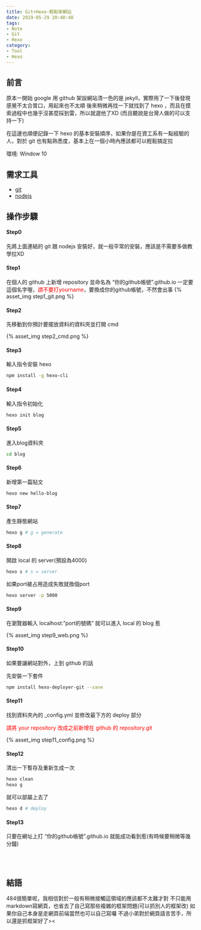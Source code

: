 ```yaml
---
title: Git+Hexo-輕鬆架網站
date: 2019-05-29 20:48:48
tags: 
- Note 
- Git 
- Hexo
category: 
- Tool 
- Hexo
---
```


## 前言
原本一開始 google 用 github 架設網站清一色的是 jekyll，實際用了一下後發現感覺不太合胃口，用起來也不太順
後來稍微再找一下就找到了 hexo ，而且在摸索過程中也幾乎沒甚麼採到雷，所以就選他了XD (而且聽說是台灣人做的可以支持一下)

在這邊也順便記錄一下 hexo 的基本安裝順序，如果你是在資工系有一點經驗的人，對於 git 也有點熟悉度，基本上在一個小時內應該都可以輕鬆搞定拉

環境: Window 10

<!--more-->

## 需求工具
* [git](https://git-scm.com/)
* [nodejs](https://nodejs.org/en/)

## 操作步驟
#### Step0
先將上面連結的 git 跟 nodejs 安裝好，就一般平常的安裝，應該是不需要多做教學拉XD

#### Step1
在個人的 github 上新增 repository 並命名為 “你的github帳號”.github.io
一定要這個名字喔，<font color='red'>請不要打yourname</font>，要換成你的github帳號，不然會出事
{% asset_img step1_git.png %}

#### Step2
先移動到你預計要擺放資料的資料夾並打開 cmd

{% asset_img step2_cmd.png %}

#### Step3
輸入指令安裝 hexo

```bash
npm install -g hexo-cli
```

#### Step4
輸入指令初始化

```bash
hexo init blog
```

#### Step5
進入blog資料夾

```bash
cd blog
```

#### Step6
新增第一篇貼文

```bash
hexo new hello-blog
```

#### Step7
產生靜態網站

```bash
hexo g # g = generate
```

#### Step8
開啟 local 的 server(預設為4000)

```bash
hexo s # s = server
```

如果port被占用造成失敗就換個port

```bash
hexo server -p 5000
```

#### Step9
在瀏覽器輸入 localhost:”port的號碼” 就可以進入 local 的 blog 惹

{% asset_img step9_web.png %}

#### Step10
如果要讓網站對外，上到 github 的話

先安裝一下套件

```bash
npm install hexo-deployer-git --save
```

#### Step11
找到資料夾內的 _config.yml 並修改最下方的 deploy 部分

<font color='red'>請將 your repository 改成之前新增在 github 的 repository.git</font>


{% asset_img step11_config.png %}

#### Step12
清出一下暫存及重新生成一次

```bash
hexo clean
hexo g
```

就可以部屬上去了

```bash
hexo d # deploy
```

#### Step13
只要在網址上打 “你的github帳號”.github.io 就能成功看到惹(有時候要稍微等幾分鐘)

<br/>
<br/>

## 結語
484很簡單呢，我相信對於一般有稍微接觸這領域的應該都不太難才對
不只能用markdown寫網頁，也省去了自己寫那些複雜的框架問題(可以抓別人的框架改)
如果你自己本身是走網頁前端當然也可以自己寫囉
不過小弟對於網頁語言苦手，所以還是抓框架好了><